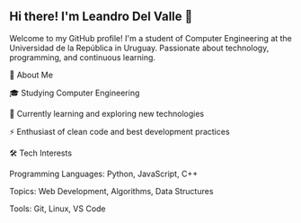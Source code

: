 ## Hi there! I'm Leandro Del Valle 👋

Welcome to my GitHub profile! I'm a student of Computer Engineering at the Universidad de la República in Uruguay. Passionate about technology, programming, and continuous learning.

🚀 About Me

🎓 Studying Computer Engineering

🌱 Currently learning and exploring new technologies

⚡ Enthusiast of clean code and best development practices

🛠 Tech Interests

Programming Languages: Python, JavaScript, C++

Topics: Web Development, Algorithms, Data Structures

Tools: Git, Linux, VS Code

<!--
**LeandroDV0/LeandroDV0** is a ✨ _special_ ✨ repository because its `README.md` (this file) appears on your GitHub profile.

Here are some ideas to get you started:

- 🔭 I’m currently working on ...
- 🌱 I’m currently learning ...
- 👯 I’m looking to collaborate on ...
- 🤔 I’m looking for help with ...
- 💬 Ask me about ...
- 📫 How to reach me: ...
- 😄 Pronouns: ...
- ⚡ Fun fact: ...
-->
